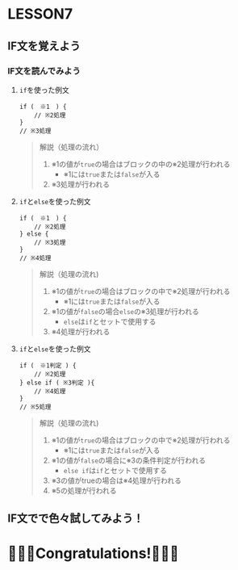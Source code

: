# LESSON7
## IF文を覚えよう
### IF文を読んでみよう
1. ```if```を使った例文
    ```apex
    if (　※1　) {
        // ※2処理
    }
    // ※3処理
    ```
    > 解説（処理の流れ）
    > 1. ※1の値が```true```の場合はブロックの中の※2処理が行われる
    >    - ※1には```true```または```false```が入る
    > 2. ※3処理が行われる
2. ```if```と```else```を使った例文
    ```apex
    if (　※1　) {
        // ※2処理
    } else {
        // ※3処理
    }
    // ※4処理
    ```
    > 解説（処理の流れ)
    > 1. ※1の値が```true```の場合はブロックの中で※2処理が行われる
    >    - ※1には```true```または```false```が入る
    > 2. ※1の値が```false```の場合```else```の※3処理が行われる
    >    - ```else```は```if```とセットで使用する
    > 3. ※4処理が行われる
3. ```if```と```else```を使った例文
    ```apex
    if (　※1判定 ) {
        // ※2処理
    } else if ( ※3判定 ){
        // ※4処理
    }
    // ※5処理
    ```
    > 解説（処理の流れ)
    > 1. ※1の値が```true```の場合はブロックの中で※2処理が行われる
    >    - ※1には```true```または```false```が入る
    > 2. ※1の値が```false```の場合に※3の条件判定が行われる
    >    - ```else if```は```if```とセットで使用する
    > 3. ※3の値がtrueの場合は※4処理が行われる
    > 4. ※5の処理が行われる

## IF文でで色々試してみよう！

# 🎉🎉🎉Congratulations!🎉🎉🎉
